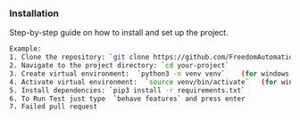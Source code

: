 
### Installation

Step-by-step guide on how to install and set up the project.

```bash
Example:
1. Clone the repository: `git clone https://github.com/FreedomAutomation/Behave_Testing_Demo.git`
2. Navigate to the project directory: `cd your-project`
3. Create virtual environment:  `python3 -m venv venv`    (for windows it will be different)
4. Activate virtual environment:  `source venv/bin/activate`   (for windows it will be different)
5. Install dependencies: `pip3 install -r requirements.txt`
6. To Run Test just type  `behave features` and press enter
7. Failed pull request
